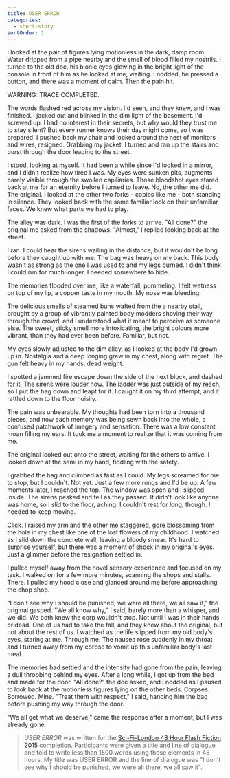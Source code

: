 ```yaml
---
title: USER ERROR
categories:
  - short-story
sortOrder: 1
---
```


I looked at the pair of figures lying motionless in the dark, damp room. Water
dripped from a pipe nearby and the smell of blood filled my nostrils. I turned
to the old doc, his bionic eyes glowing in the bright light of the console in
front of him as he looked at me, waiting. I nodded, he pressed a button, and
there was a moment of calm. Then the pain hit.

WARNING: TRACE COMPLETED.

The words flashed red across my vision. I'd seen, and they knew, and I was
finished. I jacked out and blinked in the dim light of the basement. I'd screwed
up. I had no interest in their secrets, but why would they trust me to stay
silent? But every runner knows their day might come, so I was prepared. I pushed
back my chair and looked around the nest of monitors and wires, resigned.
Grabbing my jacket, I turned and ran up the stairs and burst through the door
leading to the street.

I stood, looking at myself. It had been a while since I'd looked in a mirror,
and I didn't realize how tired I was. My eyes were sunken pits, augments barely
visible through the swollen capiliaries. Those bloodshot eyes stared back at me
for an eternity before I turned to leave. No, the other me did. The original. I
looked at the other two forks - copies like me - both standing in silence. They
looked back with the same familiar look on their unfamiliar faces. We knew what
parts we had to play.

The alley was dark. I was the first of the forks to arrive. "All done?" the
original me asked from the shadows. "Almost," I replied looking back at the
street.

I ran. I could hear the sirens wailing in the distance, but it wouldn't be long
before they caught up with me. The bag was heavy on my back. This body wasn't as
strong as the one I was used to and my legs burned. I didn't think I could run
for much longer. I needed somewhere to hide.

The memories flooded over me, like a waterfall, pummeling. I felt wetness on top
of my lip, a copper taste in my mouth. My nose was bleeding.

The delicious smells of steamed buns wafted from the a nearby stall, brought by
a group of vibrantly painted body modders shoving their way through the crowd,
and I understood what it meant to perceive as someone else. The sweet, sticky
smell more intoxicating, the bright colours more vibrant, than they had ever
been before. Familiar, but not.

My eyes slowly adjusted to the dim alley, as I looked at the body I'd grown up
in. Nostalgia and a deep longing grew in my chest, along with regret. The gun
felt heavy in my hands, dead weight.

I spotted a jammed fire escape down the side of the next block, and dashed for
it. The sirens were louder now. The ladder was just outside of my reach, so I
put the bag down and leapt for it. I caught it on my third attempt, and it
rattled down to the floor noisily.

The pain was unbearable. My thoughts had been torn into a thousand pieces, and
now each memory was being sewn back into the whole, a confused patchwork of
imagery and sensation. There was a low constant moan filling my ears. It took me
a moment to realize that it was coming from me.

The original looked out onto the street, waiting for the others to arrive. I
looked down at the semi in my hand, fiddling with the safety.

I grabbed the bag and climbed as fast as I could. My legs screamed for me to
stop, but I couldn't. Not yet. Just a few more rungs and I'd be up. A few
moments later, I reached the top. The window was open and I slipped inside. The
sirens peaked and fell as they passed. It didn't look like anyone was home, so I
slid to the floor, aching. I couldn't rest for long, though. I needed to keep
moving.

Click. I raised my arm and the other me staggered, gore blossoming from the hole
in my chest like one of the lost flowers of my childhood. I watched as I slid
down the concrete wall, leaving a bloody smear. It's hard to surprise yourself,
but there was a moment of shock in my original's eyes. Just a glimmer before the
resignation settled in.

I pulled myself away from the novel sensory experience and focused on my task. I
walked on for a few more minutes, scanning the shops and stalls. There. I pulled
my hood close and glanced around me before approaching the chop shop.

"I don't see why I should be punished, we were all there, we all saw it," the
original gasped. "We all know why," I said, barely more than a whisper, and we
did. We both knew the corp wouldn't stop. Not until I was in their hands or
dead. One of us had to take the fall, and they knew about the original, but not
about the rest of us. I watched as the life slipped from my old body's eyes,
staring at me. Through me. The nausea rose suddenly in my throat and I turned
away from my corpse to vomit up this unfamiliar body's last meal.

The memories had settled and the intensity had gone from the pain, leaving a
dull throbbing behind my eyes. After a long while, I got up from the bed and
made for the door. "All done?" the doc asked, and I nodded as I paused to look
back at the motionless figures lying on the other beds. Corpses. Borrowed. Mine.
"Treat them with respect," I said, handing him the bag before pushing my way
through the door.

"We all get what we deserve," came the response after a moment, but I was
already gone.

> _USER ERROR_ was written for the
> [Sci-Fi-London 48 Hour Flash Fiction 2015](http://48hour.sci-fi-london.com/challenge/sfl-48-hour-flash-fiction-2015)
> completion. Participants were given a title and line of dialogue and told to
> write less than 1500 words using those elements in 48 hours. My title was USER
> ERROR and the line of dialogue was "I don't see why I should be punished, we
> were all there, we all saw it".
